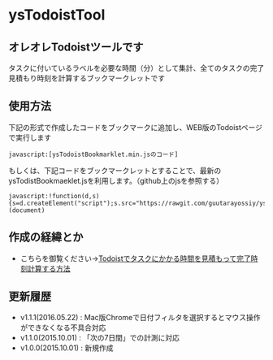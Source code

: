 # ysTodoistTool

## オレオレTodoistツールです

タスクに付いているラベルを必要な時間（分）として集計、全てのタスクの完了見積もり時刻を計算するブックマークレットです

## 使用方法

下記の形式で作成したコードをブックマークに追加し、WEB版のTodoistページで実行します

```
javascript:[ysTodoistBookmarklet.min.jsのコード]
```

もしくは、下記コードをブックマークレットとすることで、最新のysTodistBookmaeklet.jsを利用します。（github上のjsを参照する）

```
javascript:!function(d,s){s=d.createElement("script");s.src="https://rawgit.com/guutarayossiy/ysTodoistTool/master/ysTodoistBookmarklet.js";d.body.appendChild(s)}(document)
```

## 作成の経緯とか

- こちらを御覧ください→[Todoistでタスクにかかる時間を見積もって完了時刻計算する方法](https://tarahako.com/todoist-taskchute)

## 更新履歴

- v1.1.1(2016.05.22) : Mac版Chromeで日付フィルタを選択するとマウス操作ができなくなる不具合対応
- v1.1.0(2015.10.01) : 「次の7日間」での計測に対応
- v1.0.0(2015.10.01) : 新規作成

